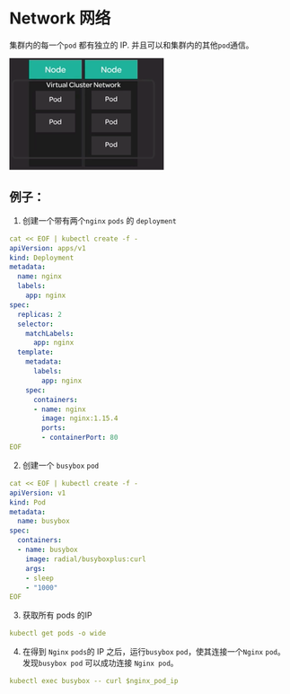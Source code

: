 # Network 网络

集群内的每一个`pod` 都有独立的 IP. 并且可以和集群内的其他`pod`通信。

![](../.gitbook/assets/image%20%284%29.png)

## 例子：

1. 创建一个带有两个`nginx` `pods` 的 `deployment`

```yaml
cat << EOF | kubectl create -f -
apiVersion: apps/v1
kind: Deployment
metadata:
  name: nginx
  labels:
    app: nginx
spec:
  replicas: 2
  selector:
    matchLabels:
      app: nginx
  template:
    metadata:
      labels:
        app: nginx
    spec:
      containers:
      - name: nginx
        image: nginx:1.15.4
        ports:
        - containerPort: 80
EOF
```

2. 创建一个 `busybox` `pod`

```yaml
cat << EOF | kubectl create -f -
apiVersion: v1
kind: Pod
metadata:
  name: busybox
spec:
  containers:
  - name: busybox
    image: radial/busyboxplus:curl
    args:
    - sleep
    - "1000"
EOF
```

3. 获取所有 pods 的IP

```yaml
kubectl get pods -o wide
```

4. 在得到 `Nginx` `pods`的 IP 之后，运行`busybox` `pod`，使其连接一个`Nginx` `pod`。发现`busybox pod` 可以成功连接 `Nginx pod`。

```yaml
kubectl exec busybox -- curl $nginx_pod_ip
```



